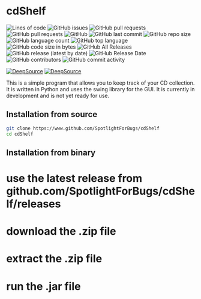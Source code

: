 # cdShelf
 
![Lines of code](https://tokei.rs/b1/github/SpotlightForBugs/cdshelf?)
![GitHub issues](https://img.shields.io/github/issues/SpotlightForBugs/cdshelf?)
![GitHub pull requests](https://img.shields.io/github/issues-pr/SpotlightForBugs/cdshelf?)
![GitHub pull requests](https://img.shields.io/github/issues-pr-closed/SpotlightForBugs/cdshelf?)
![GitHub](https://img.shields.io/github/license/SpotlightForBugs/cdshelf?)
![GitHub last commit](https://img.shields.io/github/last-commit/SpotlightForBugs/cdshelf?)
![GitHub repo size](https://img.shields.io/github/repo-size/SpotlightForBugs/cdshelf?)
![GitHub language count](https://img.shields.io/github/languages/count/SpotlightForBugs/cdshelf?)
![GitHub top language](https://img.shields.io/github/languages/top/SpotlightForBugs/cdshelf?)
![GitHub code size in bytes](https://img.shields.io/github/languages/code-size/SpotlightForBugs/cdshelf?)
![GitHub All Releases](https://img.shields.io/github/downloads/SpotlightForBugs/cdshelf/total)
![GitHub release (latest by date)](https://img.shields.io/github/v/release/SpotlightForBugs/cdshelf?)
![GitHub Release Date](https://img.shields.io/github/release-date/SpotlightForBugs/cdshelf?)
![GitHub contributors](https://img.shields.io/github/contributors/SpotlightForBugs/cdshelf?)
![GitHub commit activity](https://img.shields.io/github/commit-activity/m/SpotlightForBugs/cdshelf?)










[![DeepSource](https://deepsource.io/gh/SpotlightForBugs/cdShelf.svg/?label=active+issues&show_trend=true&token=TmjgsVPYZ8WVKONETE23T6t-)](https://deepsource.io/gh/SpotlightForBugs/cdShelf/?ref=repository-badge)
[![DeepSource](https://deepsource.io/gh/SpotlightForBugs/cdShelf.svg/?label=resolved+issues&show_trend=true&token=TmjgsVPYZ8WVKONETE23T6t-)](https://deepsource.io/gh/SpotlightForBugs/cdShelf/?ref=repository-badge)


This is a simple program that allows you to keep track of your CD collection. 
It is written in Python and uses the swing library for the GUI.
 It is currently in development and is not yet ready for use.

## Installation from source
```bash
git clone https://www.github.com/SpotlightForBugs/cdShelf
cd cdShelf


```

## Installation from binary

# use the latest release from github.com/SpotlightForBugs/cdShelf/releases
# download the .zip file
# extract the .zip file
# run the .jar file




